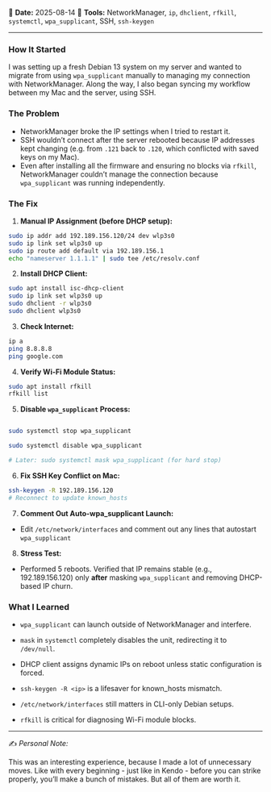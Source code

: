 📅 **Date:** 2025-08-14
🔧 **Tools:** NetworkManager, `ip`, `dhclient`, `rfkill`, `systemctl`, `wpa_supplicant`, SSH, `ssh-keygen`

---

### How It Started

I was setting up a fresh Debian 13 system on my server and wanted to migrate from using `wpa_supplicant` manually to managing my connection with NetworkManager. Along the way, I also began syncing my workflow between my Mac and the server, using SSH.

### The Problem

* NetworkManager broke the IP settings when I tried to restart it.
* SSH wouldn’t connect after the server rebooted because IP addresses kept changing (e.g. from `.121` back to `.120`, which conflicted with saved keys on my Mac).
* Even after installing all the firmware and ensuring no blocks via `rfkill`, NetworkManager couldn’t manage the connection because `wpa_supplicant` was running independently.

### The Fix

1. **Manual IP Assignment (before DHCP setup):**

```bash
sudo ip addr add 192.189.156.120/24 dev wlp3s0
sudo ip link set wlp3s0 up
sudo ip route add default via 192.189.156.1
echo "nameserver 1.1.1.1" | sudo tee /etc/resolv.conf
```

2. **Install DHCP Client:**

```bash
sudo apt install isc-dhcp-client
sudo ip link set wlp3s0 up
sudo dhclient -r wlp3s0
sudo dhclient wlp3s0
```

3. **Check Internet:**

```bash
ip a
ping 8.8.8.8
ping google.com
```

4. **Verify Wi-Fi Module Status:**

```bash
sudo apt install rfkill
rfkill list
```

5. **Disable `wpa_supplicant` Process:**

```bash

sudo systemctl stop wpa_supplicant

sudo systemctl disable wpa_supplicant

# Later: sudo systemctl mask wpa_supplicant (for hard stop)
```

6. **Fix SSH Key Conflict on Mac:**

```bash
ssh-keygen -R 192.189.156.120
# Reconnect to update known_hosts
```

7. **Comment Out Auto-wpa\_supplicant Launch:**

* Edit `/etc/network/interfaces` and comment out any lines that autostart `wpa_supplicant`

8. **Stress Test:**

* Performed 5 reboots. Verified that IP remains stable (e.g., 192.189.156.120) only **after** masking `wpa_supplicant` and removing DHCP-based IP churn.

### What I Learned


* `wpa_supplicant` can launch outside of NetworkManager and interfere.

* `mask` in `systemctl` completely disables the unit, redirecting it to `/dev/null`.

* DHCP client assigns dynamic IPs on reboot unless static configuration is forced.

* `ssh-keygen -R <ip>` is a lifesaver for known\_hosts mismatch.

* `/etc/network/interfaces` still matters in CLI-only Debian setups.

* `rfkill` is critical for diagnosing Wi-Fi module blocks.

---

✍ *Personal Note:*

This was an interesting experience, because I made a lot of unnecessary moves. Like with every beginning - just like in Kendo - before you can strike properly, you’ll make a bunch of mistakes. But all of them are worth it.
